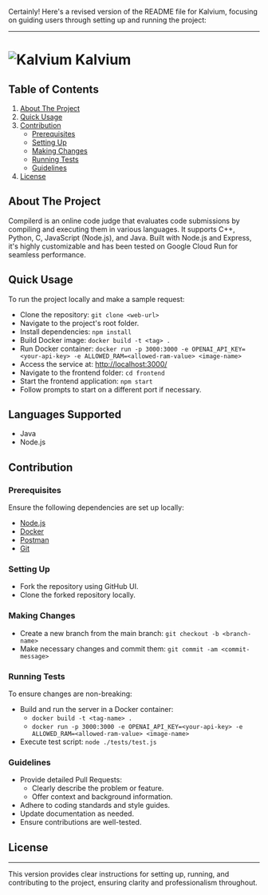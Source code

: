 Certainly! Here's a revised version of the README file for Kalvium, focusing on guiding users through setting up and running the project:

---

# ![Kalvium](https://kalvium.community/images/sidebar-2d-logo.svg) Kalvium

## Table of Contents

1. [About The Project](#about-the-project)
2. [Quick Usage](#quick-usage)
3. [Contribution](#contribution)
   - [Prerequisites](#prerequisites)
   - [Setting Up](#setting-up)
   - [Making Changes](#making-changes)
   - [Running Tests](#running-tests)
   - [Guidelines](#guidelines)
4. [License](#license)

## About The Project

Compilerd is an online code judge that evaluates code submissions by compiling and executing them in various languages. It supports C++, Python, C, JavaScript (Node.js), and Java. Built with Node.js and Express, it's highly customizable and has been tested on Google Cloud Run for seamless performance.

## Quick Usage

To run the project locally and make a sample request:

- Clone the repository: `git clone <web-url>`
- Navigate to the project's root folder.
- Install dependencies: `npm install`
- Build Docker image: `docker build -t <tag> .`
- Run Docker container: `docker run -p 3000:3000 -e OPENAI_API_KEY=<your-api-key> -e ALLOWED_RAM=<allowed-ram-value> <image-name>`
- Access the service at: [http://localhost:3000/](http://localhost:3000/)
- Navigate to the frontend folder: `cd frontend`
- Start the frontend application: `npm start`
- Follow prompts to start on a different port if necessary.

## Languages Supported

- Java
- Node.js

## Contribution

### Prerequisites

Ensure the following dependencies are set up locally:

- [Node.js](https://nodejs.org/en/download)
- [Docker](https://docs.docker.com/get-docker/)
- [Postman](https://www.postman.com/downloads/)
- [Git](https://git-scm.com/downloads)

### Setting Up

- Fork the repository using GitHub UI.
- Clone the forked repository locally.

### Making Changes

- Create a new branch from the main branch: `git checkout -b <branch-name>`
- Make necessary changes and commit them: `git commit -am <commit-message>`

### Running Tests

To ensure changes are non-breaking:

- Build and run the server in a Docker container:
  - `docker build -t <tag-name> .`
  - `docker run -p 3000:3000 -e OPENAI_API_KEY=<your-api-key> -e ALLOWED_RAM=<allowed-ram-value> <image-name>`
- Execute test script: `node ./tests/test.js`

### Guidelines

- Provide detailed Pull Requests:
  - Clearly describe the problem or feature.
  - Offer context and background information.
- Adhere to coding standards and style guides.
- Update documentation as needed.
- Ensure contributions are well-tested.

## License

---

This version provides clear instructions for setting up, running, and contributing to the project, ensuring clarity and professionalism throughout.
